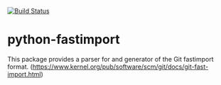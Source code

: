 [![Build Status](https://travis-ci.org/jelmer/python-fastimport.png?branch=master)](https://travis-ci.org/jelmer/python-fastimport)

python-fastimport
=================

This package provides a parser for and generator of the Git fastimport format.
(https://www.kernel.org/pub/software/scm/git/docs/git-fast-import.html)
